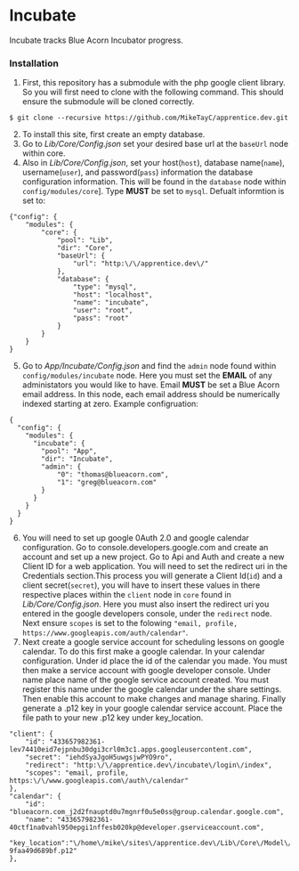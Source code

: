 # Incubate
Incubate tracks Blue Acorn Incubator progress. 

### Installation
1. First, this repository has a submodule with the php google client library. So you will first need to clone with the following command. This should ensure the submodule will be cloned correctly.
``` 
$ git clone --recursive https://github.com/MikeTayC/apprentice.dev.git
```

2. To install this site, first create an empty database. 
3. Go to *Lib/Core/Config.json* set your desired base url at the ``baseUrl`` node within core. 
3. Also in *Lib/Core/Config.json*, set your host(``host``), database name(``name``), username(``user``), and password(``pass``) information the database configuration information. This will be found in the ``database`` node within ``config/modules/core``]. Type **MUST** be set to ``mysql``. Defualt informtion is set to:
```
{"config": {
    "modules": {
        "core": {
            "pool": "Lib",
            "dir": "Core",
            "baseUrl": {
                "url": "http:\/\/apprentice.dev\/"
            },
            "database": {
                "type": "mysql",
                "host": "localhost",
                "name": "incubate",
                "user": "root",
                "pass": "root"
            }
        }
    }
}
```    
5. Go to *App/Incubate/Config.json* and find the ``admin`` node found within ``config/modules/incubate`` node. Here you must set the **EMAIL** of any administators you would like to have. Email **MUST** be set a Blue Acorn email address. In this node, each email address should be numerically indexed starting at zero. Example configruation:
```
{
  "config": {
    "modules": {
      "incubate": {
        "pool": "App",
        "dir": "Incubate",
        "admin": {
            "0": "thomas@blueacorn.com",
            "1": "greg@blueacorn.com"
        }
      }
    }
  }
}
```
6. You will need to set up google 0Auth 2.0 and google calendar configuration. Go to console.developers.google.com and
create an account and set up a new project. Go to Api and Auth and create a new Client ID for a web application.
You will need to set the redirect uri in the Credentials section.This process you will generate a Client Id(``id``)
and a client secret(``secret``), you will have to insert these values in there respective places within the ``client``
node in ``core`` found in *Lib/Core/Config.json*. Here you must also insert the redirect uri you entered in the google
developers console, under the ``redirect`` node. Next ensure ``scopes`` is set to the folowing ``"email, profile,
https://www.googleapis.com/auth/calendar"``.
7. Next create a google service account for scheduling lessons on google calendar. To do this first make a google calendar. In your
calendar configuration. Under id place the id of the calendar you made. You must then make a service account with
google developer console. Under name place name of the google service account created. You must register this name under
the google calendar under the share settings. Then enable this account to make changes and manage sharing.
Finally generate a .p12 key in your google calendar service account. Place the file path to your new .p12 key
under key_location.
```
"client": {
    "id": "433657982361-lev74410eid7ejpnbu30dgi3crl0m3c1.apps.googleusercontent.com",
    "secret": "iehdSyaJgoH5uwgsjwPYO9ro",
    "redirect": "http:\/\/apprentice.dev\/incubate\/login\/index",
    "scopes": "email, profile, https:\/\/www.googleapis.com\/auth\/calendar"
},
"calendar": {
    "id": "blueacorn.com_j2d2fnauptd0u7mgnrf0u5e0ss@group.calendar.google.com",
    "name": "433657982361-40ctf1na0vahl950epgi1nffesb020kp@developer.gserviceaccount.com",
    "key_location":"\/home\/mike\/sites\/apprentice.dev\/Lib\/Core\/Model\/apprentice-9faa49d689bf.p12"
},
```

